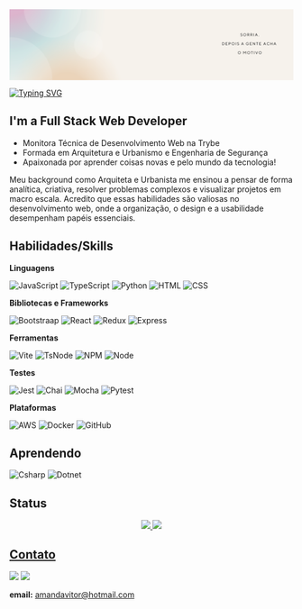  <img align='center' src="fundo-sorria.png" alt="Background Image"/>

[![Typing SVG](https://readme-typing-svg.demolab.com/?lines=Hello!+Wecolme+to+my+profile!&color=DB5D7C)](https://git.io/typing-svg)
<br>

## I'm a Full Stack Web Developer
  - Monitora Técnica de Desenvolvimento Web na Trybe
  - Formada em Arquitetura e Urbanismo e Engenharia de Segurança
  - Apaixonada por aprender coisas novas e pelo mundo da tecnologia!

Meu background como Arquiteta e Urbanista me ensinou a pensar de forma analítica, criativa, resolver problemas complexos e visualizar projetos em macro escala. Acredito que essas habilidades são valiosas no desenvolvimento web, onde a organização, o design e a usabilidade desempenham papéis essenciais.

## Habilidades/Skills

**Linguagens**

![JavaScript](https://img.shields.io/badge/JavaScript-323330?style=for-the-badge&logo=javascript&logoColor=F7DF1E)
![TypeScript](https://img.shields.io/badge/TypeScript-007ACC?style=for-the-badge&logo=typescript&logoColor=white)
![Python](https://img.shields.io/badge/Python-FFD43B?style=for-the-badge&logo=python&logoColor=blue)
![HTML](https://img.shields.io/badge/HTML5-E34F26?style=for-the-badge&logo=html5&logoColor=white)
![CSS](https://img.shields.io/badge/CSS3-1572B6?style=for-the-badge&logo=css3&logoColor=white)

**Bibliotecas e Frameworks**

![Bootstraap](https://img.shields.io/badge/Bootstrap-563D7C?style=for-the-badge&logo=bootstrap&logoColor=white)
![React](https://img.shields.io/badge/React-20232A?style=for-the-badge&logo=react&logoColor=61DAFB)
![Redux](https://img.shields.io/badge/Redux-593D88?style=for-the-badge&logo=redux&logoColor=white)
![Express](https://img.shields.io/badge/Express%20js-000000?style=for-the-badge&logo=express&logoColor=white)

**Ferramentas**

![Vite](https://img.shields.io/badge/Vite-B73BFE?style=for-the-badge&logo=vite&logoColor=FFD62E)
![TsNode](https://img.shields.io/badge/ts--node-3178C6?style=for-the-badge&logo=ts-node&logoColor=white)
![NPM](https://img.shields.io/badge/npm-CB3837?style=for-the-badge&logo=npm&logoColor=white)
![Node](https://img.shields.io/badge/Node%20js-339933?style=for-the-badge&logo=nodedotjs&logoColor=white)


**Testes**

![Jest](https://img.shields.io/badge/Jest-C21325?style=for-the-badge&logo=jest&logoColor=white)
![Chai](https://img.shields.io/badge/chai-A30701?style=for-the-badge&logo=chai&logoColor=white)
![Mocha](https://img.shields.io/badge/Mocha-8D6748?style=for-the-badge&logo=Mocha&logoColor=white)
![Pytest](https://img.shields.io/badge/-pytest-%43B02A?style=for-the-badge&logo=pytest&logoColor=white)

**Plataformas**

![AWS](https://img.shields.io/badge/Amazon_AWS-FF9900?style=for-the-badge&logo=amazonaws&logoColor=white)
![Docker](https://img.shields.io/badge/Docker-2CA5E0?style=for-the-badge&logo=docker&logoColor=white)
![GitHub](https://img.shields.io/badge/GitHub-100000?style=for-the-badge&logo=github&logoColor=white)
 

## Aprendendo

![Csharp](https://img.shields.io/badge/C%23-239120?style=for-the-badge&logo=c-sharp&logoColor=white)
![Dotnet](https://img.shields.io/badge/.NET-512BD4?style=for-the-badge&logo=dotnet&logoColor=white)
  
## Status

<div align="center">
  <a href="https://github.com/amanda-vlopes">
  <img height="170em" src="https://github-readme-stats.vercel.app/api?username=amanda-vlopes&show_icons=true&theme=omni&include_all_commits=true&count_private=true"/>
  <img height="170em" src="https://github-readme-stats.vercel.app/api/top-langs/?username=amanda-vlopes&layout=compact&langs_count=7&theme=omni"/>
</div>
  

## Contato
<div> 
  <a href="https://www.linkedin.com/in/amanda-lopes-/" target="_blank"><img src="https://img.shields.io/badge/-LinkedIn-%230077B5?style=for-the-badge&logo=linkedin&logoColor=white" target="_blank"></a>  
  <a href="https://www.instagram.com/amvlopes/" target="_blank"><img src="https://img.shields.io/badge/-Instagram-%23E4405F?style=for-the-badge&logo=instagram&logoColor=white" target="_blank"></a>
</div>

 **email:** amandavitor@hotmail.com 
  
